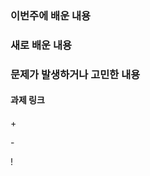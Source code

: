 <h3>이번주에 배운 내용</h3>
<p>

</p>
<h3>새로 배운 내용</h3>
<p>

</p>
<p>

</p>

<p>
<h3>문제가 발생하거나 고민한 내용</h3>

</p>

<p>
<h4>과제 링크</h4>

</p>

<p>
  + <br>

  \- <br>

  \! <br>

</p>
